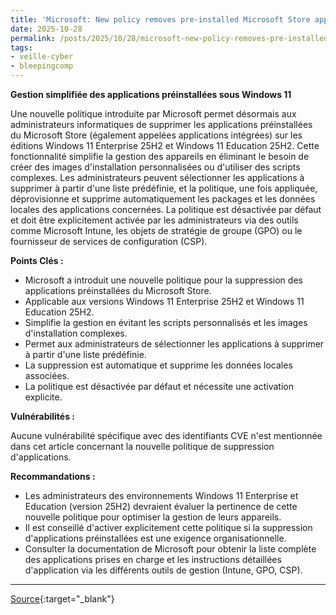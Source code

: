 ```yaml
---
title: 'Microsoft: New policy removes pre-installed Microsoft Store apps'
date: 2025-10-28
permalink: /posts/2025/10/28/microsoft-new-policy-removes-pre-installed-microsoft-store-apps/
tags:
- veille-cyber
- bleepingcomp
---
```

**Gestion simplifiée des applications préinstallées sous Windows 11**

Une nouvelle politique introduite par Microsoft permet désormais aux administrateurs informatiques de supprimer les applications préinstallées du Microsoft Store (également appelées applications intégrées) sur les éditions Windows 11 Enterprise 25H2 et Windows 11 Education 25H2. Cette fonctionnalité simplifie la gestion des appareils en éliminant le besoin de créer des images d'installation personnalisées ou d'utiliser des scripts complexes. Les administrateurs peuvent sélectionner les applications à supprimer à partir d'une liste prédéfinie, et la politique, une fois appliquée, déprovisionne et supprime automatiquement les packages et les données locales des applications concernées. La politique est désactivée par défaut et doit être explicitement activée par les administrateurs via des outils comme Microsoft Intune, les objets de stratégie de groupe (GPO) ou le fournisseur de services de configuration (CSP).

**Points Clés :**

*   Microsoft a introduit une nouvelle politique pour la suppression des applications préinstallées du Microsoft Store.
*   Applicable aux versions Windows 11 Enterprise 25H2 et Windows 11 Education 25H2.
*   Simplifie la gestion en évitant les scripts personnalisés et les images d'installation complexes.
*   Permet aux administrateurs de sélectionner les applications à supprimer à partir d'une liste prédéfinie.
*   La suppression est automatique et supprime les données locales associées.
*   La politique est désactivée par défaut et nécessite une activation explicite.

**Vulnérabilités :**

Aucune vulnérabilité spécifique avec des identifiants CVE n'est mentionnée dans cet article concernant la nouvelle politique de suppression d'applications.

**Recommandations :**

*   Les administrateurs des environnements Windows 11 Enterprise et Education (version 25H2) devraient évaluer la pertinence de cette nouvelle politique pour optimiser la gestion de leurs appareils.
*   Il est conseillé d'activer explicitement cette politique si la suppression d'applications préinstallées est une exigence organisationnelle.
*   Consulter la documentation de Microsoft pour obtenir la liste complète des applications prises en charge et les instructions détaillées d'application via les différents outils de gestion (Intune, GPO, CSP).

---
[Source](https://www.bleepingcomputer.com/news/microsoft/microsoft-now-lets-admins-remove-pre-installed-microsoft-store-apps-via-policy/){:target="_blank"}
